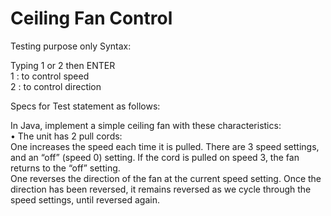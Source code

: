 # Ceiling Fan Control
Testing purpose only
Syntax: 

Typing 1 or 2 then ENTER
<BR>
1 : to control speed
<BR>
2 : to control direction

Specs for Test statement as follows:<BR>

In Java,  implement a simple ceiling fan with these characteristics:<BR>
•    The unit has 2 pull cords:   <BR>One increases the speed each time it is pulled.  There are 3 speed settings, and an “off” (speed 0) setting.   If the cord is pulled on speed 3, the fan returns to the “off” setting.<BR> One reverses the direction of the fan at the current speed setting. Once the direction has been reversed, it remains reversed as we cycle through the speed settings, until reversed again.
